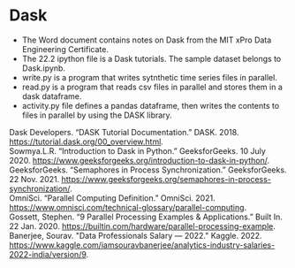 # Dask

- The Word document contains notes on Dask from the MIT xPro Data Engineering Certificate.
- The 22.2 ipython file is a Dask tutorials.  The sample dataset belongs to Dask.ipynb.   
- write.py is a program that writes sytnthetic time series files in parallel.  
- read.py is a program that reads csv files in parallel and stores them in a dask dataframe.
- activity.py file defines a pandas dataframe, then writes the contents to files in parallel by using the DASK library.

Dask Developers. “DASK Tutorial Documentation.” DASK. 2018. https://tutorial.dask.org/00_overview.html.  
Sowmya.L.R. “Introduction to Dask in Python.” GeeksforGeeks. 10 July 2020. https://www.geeksforgeeks.org/introduction-to-dask-in-python/.  
GeeksforGeeks. “Semaphores in Process Synchronization.” GeeksforGeeks. 22 Nov. 2021. https://www.geeksforgeeks.org/semaphores-in-process-synchronization/.  
OmniSci. “Parallel Computing Definition.” OmniSci. 2021. https://www.omnisci.com/technical-glossary/parallel-computing.  
Gossett, Stephen. “9 Parallel Processing Examples & Applications.” Built In. 22 Jan. 2020. https://builtin.com/hardware/parallel-processing-example.  
Banerjee, Sourav. "Data Professionals Salary — 2022." Kaggle. 2022. https://www.kaggle.com/iamsouravbanerjee/analytics-industry-salaries-2022-india/version/9.
